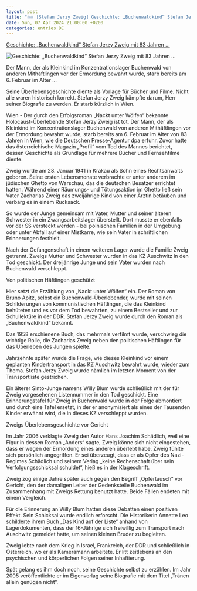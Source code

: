 ```yaml
---
layout: post
title: "🔥🔥 [Stefan Jerzy Zweig] Geschichte: „Buchenwaldkind“ Stefan Jerzy Zweig mit 83 Jahren ..."
date: Sun, 07 Apr 2024 21:00:00 +0200
categories: entries DE
---
```

[Geschichte: „Buchenwaldkind“ Stefan Jerzy Zweig mit 83 Jahren ...](https://www.mz.de/panorama/buchenwaldkind-stefan-jerzy-zweig-mit-83-jahren-gestorben-3820524)

![Geschichte: „Buchenwaldkind“ Stefan Jerzy Zweig mit 83 Jahren ...](https://bmg-images.forward-publishing.io/2024/04/07/d79bbb56-f2b4-4126-8eea-461a1dcb84f4.jpeg?rect=0%2C164%2C2048%2C1152&w=1024)

Der Mann, der als Kleinkind im Konzentrationslager Buchenwald von anderen Mithäftlingen vor der Ermordung bewahrt wurde, starb bereits am 6. Februar im Alter ...

Seine Überlebensgeschichte diente als Vorlage für Bücher und Filme. Nicht alle waren historisch korrekt. Stefan Jerzy Zweig kämpfte darum, Herr seiner Biografie zu werden. Er starb kürzlich in Wien.

Wien - Der durch den Erfolgsroman „Nackt unter Wölfen“ bekannte Holocaust-Überlebende Stefan Jerzy Zweig ist tot. Der Mann, der als Kleinkind im Konzentrationslager Buchenwald von anderen Mithäftlingen vor der Ermordung bewahrt wurde, starb bereits am 6. Februar im Alter von 83 Jahren in Wien, wie die Deutschen Presse-Agentur dpa erfuhr. Zuvor hatte das österreichische Magazin „Profil“ vom Tod des Mannes berichtet, dessen Geschichte als Grundlage für mehrere Bücher und Fernsehfilme diente.

Zweig wurde am 28. Januar 1941 in Krakau als Sohn eines Rechtsanwalts geboren. Seine ersten Lebensmonate verbrachte er unter anderem im jüdischen Ghetto von Warschau, das die deutschen Besatzer errichtet hatten. Während einer Räumungs- und Tötungsaktion im Ghetto ließ sein Vater Zacharias Zweig das zweijährige Kind von einer Ärztin betäuben und verbarg es in einem Rucksack.

So wurde der Junge gemeinsam mit Vater, Mutter und seiner älteren Schwester in ein Zwangsarbeitslager überstellt. Dort musste er ebenfalls vor der SS versteckt werden - bei polnischen Familien in der Umgebung oder unter Abfall auf einer Mistkarre, wie sein Vater in schriftlichen Erinnerungen festhielt.

Nach der Gefangenschaft in einem weiteren Lager wurde die Familie Zweig getrennt. Zweigs Mutter und Schwester wurden in das KZ Auschwitz in den Tod geschickt. Der dreijährige Junge und sein Vater wurden nach Buchenwald verschleppt.

Von politischen Häftlingen geschützt

Hier setzt die Erzählung von „Nackt unter Wölfen“ ein. Der Roman von Bruno Apitz, selbst ein Buchenwald-Überlebender, wurde mit seinen Schilderungen von kommunistischen Häftlingen, die das Kleinkind behüteten und es vor dem Tod bewahrten, zu einem Bestseller und zur Schullektüre in der DDR. Stefan Jerzy Zweig wurde durch den Roman als „Buchenwaldkind“ bekannt.

Das 1958 erschienene Buch, das mehrmals verfilmt wurde, verschwieg die wichtige Rolle, die Zacharias Zweig neben den politischen Häftlingen für das Überleben des Jungen spielte.

Jahrzehnte später wurde die Frage, wie dieses Kleinkind vor einem geplanten Kindertransport in das KZ Auschwitz bewahrt wurde, wieder zum Thema. Stefan Jerzy Zweig wurde nämlich im letzten Moment von der Transportliste gestrichen.

Ein älterer Sinto-Junge namens Willy Blum wurde schließlich mit der für Zweig vorgesehenen Listennummer in den Tod geschickt. Eine Erinnerungstafel für Zweig in Buchenwald wurde in der Folge abmontiert und durch eine Tafel ersetzt, in der er anonymisiert als eines der Tausenden Kinder erwähnt wird, die in dieses KZ verschleppt wurden.

Zweigs Überlebensgeschichte vor Gericht

Im Jahr 2006 verklagte Zweig den Autor Hans Joachim Schädlich, weil eine Figur in dessen Roman „Anders“ sagte, Zweig könne sich nicht eingestehen, dass er wegen der Ermordung eines anderen überlebt habe. Zweig fühlte sich persönlich angegriffen. Er sei überzeugt, dass er als Opfer des Nazi-Regimes Schädlich und seinem Verlag „keine Rechenschaft über sein Verfolgungsschicksal schuldet“, hieß es in der Klageschrift.

Zweig zog einige Jahre später auch gegen den Begriff „Opfertausch“ vor Gericht, den der damaligen Leiter der Gedenkstelle Buchenwald im Zusammenhang mit Zweigs Rettung benutzt hatte. Beide Fällen endeten mit einem Vergleich.

Für die Erinnerung an Willy Blum hatten diese Debatten einen positiven Effekt. Sein Schicksal wurde endlich erforscht. Die Historikerin Annette Leo schilderte ihrem Buch „Das Kind auf der Liste“ anhand von Lagerdokumenten, dass der 16-Jährige sich freiwillig zum Transport nach Auschwitz gemeldet hatte, um seinen kleinen Bruder zu begleiten.

Zweig lebte nach dem Krieg in Israel, Frankreich, der DDR und schließlich in Österreich, wo er als Kameramann arbeitete. Er litt zeitlebens an den psychischen und körperlichen Folgen seiner Inhaftierung.

Spät gelang es ihm doch noch, seine Geschichte selbst zu erzählen. Im Jahr 2005 veröffentlichte er im Eigenverlag seine Biografie mit dem Titel „Tränen allein genügen nicht“.

